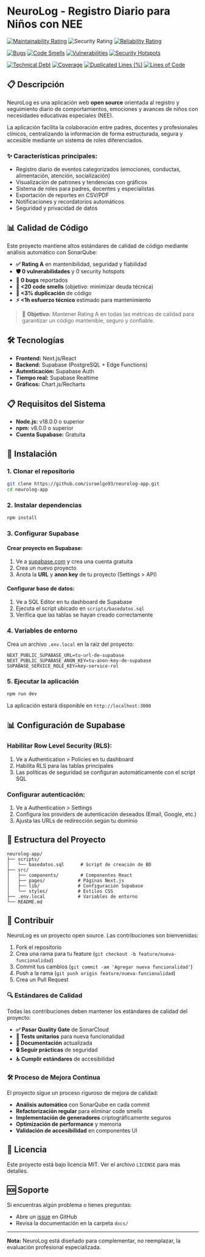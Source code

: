 # NeuroLog - Registro Diario para Niños con NEE

[![Maintainability Rating](https://sonarcloud.io/api/project_badges/measure?project=4NDR3S-01_neurolog-app&metric=sqale_rating)](https://sonarcloud.io/summary/new_code?id=4NDR3S-01_neurolog-app)
![Security Rating](https://sonarcloud.io/api/project_badges/measure?project=4NDR3S-01_neurolog-app&metric=security_rating)
[![Reliability Rating](https://sonarcloud.io/api/project_badges/measure?project=4NDR3S-01_neurolog-app&metric=reliability_rating)](https://sonarcloud.io/summary/new_code?id=4NDR3S-01_neurolog-app)

[![Bugs](https://sonarcloud.io/api/project_badges/measure?project=4NDR3S-01_neurolog-app&metric=bugs)](https://sonarcloud.io/summary/new_code?id=4NDR3S-01_neurolog-app)
[![Code Smells](https://sonarcloud.io/api/project_badges/measure?project=4NDR3S-01_neurolog-app&metric=code_smells)](https://sonarcloud.io/summary/new_code?id=4NDR3S-01_neurolog-app)
[![Vulnerabilities](https://sonarcloud.io/api/project_badges/measure?project=4NDR3S-01_neurolog-app&metric=vulnerabilities)](https://sonarcloud.io/summary/new_code?id=4NDR3S-01_neurolog-app)
[![Security Hotspots](https://sonarcloud.io/api/project_badges/measure?project=4NDR3S-01_neurolog-app&metric=security_hotspots)](https://sonarcloud.io/summary/new_code?id=4NDR3S-01_neurolog-app)

[![Technical Debt](https://sonarcloud.io/api/project_badges/measure?project=4NDR3S-01_neurolog-app&metric=sqale_index)](https://sonarcloud.io/summary/new_code?id=4NDR3S-01_neurolog-app)
[![Coverage](https://sonarcloud.io/api/project_badges/measure?project=4NDR3S-01_neurolog-app&metric=coverage)](https://sonarcloud.io/summary/new_code?id=4NDR3S-01_neurolog-app)
[![Duplicated Lines (%)](https://sonarcloud.io/api/project_badges/measure?project=4NDR3S-01_neurolog-app&metric=duplicated_lines_density)](https://sonarcloud.io/summary/new_code?id=4NDR3S-01_neurolog-app)
[![Lines of Code](https://sonarcloud.io/api/project_badges/measure?project=4NDR3S-01_neurolog-app&metric=ncloc)](https://sonarcloud.io/summary/new_code?id=4NDR3S-01_neurolog-app)

## 📋 Descripción

NeuroLog es una aplicación web **open source** orientada al registro y seguimiento diario de comportamientos, emociones y avances de niños con necesidades educativas especiales (NEE). 

La aplicación facilita la colaboración entre padres, docentes y profesionales clínicos, centralizando la información de forma estructurada, segura y accesible mediante un sistema de roles diferenciados.

### ✨ Características principales:
- Registro diario de eventos categorizados (emociones, conductas, alimentación, atención, socialización)
- Visualización de patrones y tendencias con gráficos
- Sistema de roles para padres, docentes y especialistas
- Exportación de reportes en CSV/PDF
- Notificaciones y recordatorios automáticos
- Seguridad y privacidad de datos

## 📊 Calidad de Código

Este proyecto mantiene altos estándares de calidad de código mediante análisis automático con SonarQube:

- **✅ Rating A** en mantenibilidad, seguridad y fiabilidad
- **🛡️ 0 vulnerabilidades** y 0 security hotspots
- **🐛 0 bugs** reportados
- **🔧 <20 code smells** (objetivo: minimizar deuda técnica)
- **📏 <3% duplicación** de código
- **⚡ <1h esfuerzo técnico** estimado para mantenimiento

> 🎯 **Objetivo:** Mantener Rating A en todas las métricas de calidad para garantizar un código mantenible, seguro y confiable.

## 🛠 Tecnologías

- **Frontend:** Next.js/React
- **Backend:** Supabase (PostgreSQL + Edge Functions)
- **Autenticación:** Supabase Auth
- **Tiempo real:** Supabase Realtime
- **Gráficos:** Chart.js/Recharts

## 📋 Requisitos del Sistema

- **Node.js:** v18.0.0 o superior
- **npm:** v8.0.0 o superior
- **Cuenta Supabase:** Gratuita

## 🚀 Instalación

### 1. Clonar el repositorio
```bash
git clone https://github.com/israelgo93/neurolog-app.git
cd neurolog-app
```

### 2. Instalar dependencias
```bash
npm install
```

### 3. Configurar Supabase

#### Crear proyecto en Supabase:
1. Ve a [supabase.com](https://supabase.com) y crea una cuenta gratuita
2. Crea un nuevo proyecto
3. Anota la **URL** y **anon key** de tu proyecto (Settings > API)

#### Configurar base de datos:
1. Ve a SQL Editor en tu dashboard de Supabase
2. Ejecuta el script ubicado en `scripts/basedatos.sql`
3. Verifica que las tablas se hayan creado correctamente

### 4. Variables de entorno
Crea un archivo `.env.local` en la raíz del proyecto:

```env
NEXT_PUBLIC_SUPABASE_URL=tu-url-de-supabase
NEXT_PUBLIC_SUPABASE_ANON_KEY=tu-anon-key-de-supabase
SUPABASE_SERVICE_ROLE_KEY=key-service-rol
```

### 5. Ejecutar la aplicación
```bash
npm run dev
```

La aplicación estará disponible en `http://localhost:3000`

## 📊 Configuración de Supabase

### Habilitar Row Level Security (RLS):
1. Ve a Authentication > Policies en tu dashboard
2. Habilita RLS para las tablas principales
3. Las políticas de seguridad se configuran automáticamente con el script SQL

### Configurar autenticación:
1. Ve a Authentication > Settings
2. Configura los providers de autenticación deseados (Email, Google, etc.)
3. Ajusta las URLs de redirección según tu dominio

## 🔑 Estructura del Proyecto

```
neurolog-app/
├── scripts/
│   └── basedatos.sql      # Script de creación de BD
├── src/
│   ├── components/        # Componentes React
│   ├── pages/            # Páginas Next.js
│   ├── lib/              # Configuración Supabase
│   └── styles/           # Estilos CSS
├── .env.local            # Variables de entorno
└── README.md
```

## 🤝 Contribuir

NeuroLog es un proyecto open source. Las contribuciones son bienvenidas:

1. Fork el repositorio
2. Crea una rama para tu feature (`git checkout -b feature/nueva-funcionalidad`)
3. Commit tus cambios (`git commit -am 'Agregar nueva funcionalidad'`)
4. Push a la rama (`git push origin feature/nueva-funcionalidad`)
5. Crea un Pull Request

### 🔍 Estándares de Calidad

Todas las contribuciones deben mantener los estándares de calidad del proyecto:

- **✅ Pasar Quality Gate** de SonarCloud
- **🧪 Tests unitarios** para nueva funcionalidad
- **📝 Documentación** actualizada
- **🔒 Seguir prácticas** de seguridad
- **♿ Cumplir estándares** de accesibilidad

### 🛠️ Proceso de Mejora Continua

El proyecto sigue un proceso riguroso de mejora de calidad:

- **Análisis automático** con SonarQube en cada commit
- **Refactorización regular** para eliminar code smells
- **Implementación de generadores** criptográficamente seguros
- **Optimización de performance** y memoria
- **Validación de accesibilidad** en componentes UI

## 📝 Licencia

Este proyecto está bajo licencia MIT. Ver el archivo `LICENSE` para más detalles.

## 🆘 Soporte

Si encuentras algún problema o tienes preguntas:
- Abre un [issue](https://github.com/israelgo93/neurolog-app/issues) en GitHub
- Revisa la documentación en la carpeta `docs/`

---

**Nota:** NeuroLog está diseñado para complementar, no reemplazar, la evaluación profesional especializada.